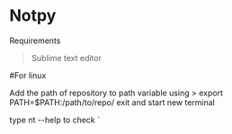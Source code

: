 # Notpy

Requirements

> Sublime text editor

#For linux

Add the path of repository to path variable 
using > export PATH=$PATH:/path/to/repo/
exit and start new terminal

type nt --help to check
`

